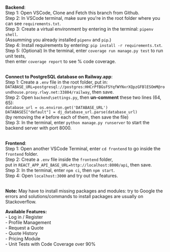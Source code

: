 **Backend**:<br>
Step 1: Open VSCode, Clone and Fetch this branch from Github.<br>
Step 2: In VSCode terminal, make sure you're in the root folder where you can see ```requirements.txt```. <br>
Step 3: Create a virtual environment by entering in the terminal: ```pipenv shell```.<br>
(Assumming you already installed ```pipenv``` and ```pip```.)<br>
Step 4: Install requirements by entering: ```pip install -r requirements.txt```.<br>
Step 5: (Optional) In the terminal, enter ```coverage run manage.py test``` to run unit tests, <br>
then enter ```coverage report``` to see % code coverage.<br><br>

**Connect to PostgreSQL database on Railway.app**:<br>
Step 1: Create a ```.env``` file in the root folder, put in: <br>
```DATABASE_URL=postgresql://postgres:HHCrPfBGsFSYqfWYNxrXQpzGFBlESOmM@roundhouse.proxy.rlwy.net:33804/railway```, then save.<br>
Step 2: Open ```backend\settings.py```, then **un-comment** these two lines (64, 65):<br>
```database_url = os.environ.get('DATABASE_URL')``` <br>
```DATABASES["default"] = dj_database_url.parse(database_url)```<br>
(by removing the ```#``` before each of them, then save the file)<br>
Step 3: In the terminal, enter ```python manage.py runserver``` to start the backend server with port 8000.<br><br>

**Frontend**:<br>
Step 1: Open another VSCode Terminal, enter ```cd frontend``` to go inside the ```frontend``` folder.<br> 
Step 2: Create a ```.env``` file inside the ```frontend``` folder, <br>
put in ```REACT_APP_API_BASE_URL=http://localhost:8000/api```, then save.<br>
Step 3: In the terminal, enter ```npm ci```, then ```npm start```.<br>
Step 4: Open ```localhost:3000``` and try out the features.<br><br>

**Note:** May have to install missing packages and modules: try to Google the errors and solutions/commands to install packages are usually on Stackoverflow.
<br>

**Available Features:**<br>
    - Log in / Register <br>
    - Profile Management <br>
    - Request a Quote <br>
    - Quote History <br>
    - Pricing Module<br>
    - Unit Tests with Code Coverage over 90%<br>

